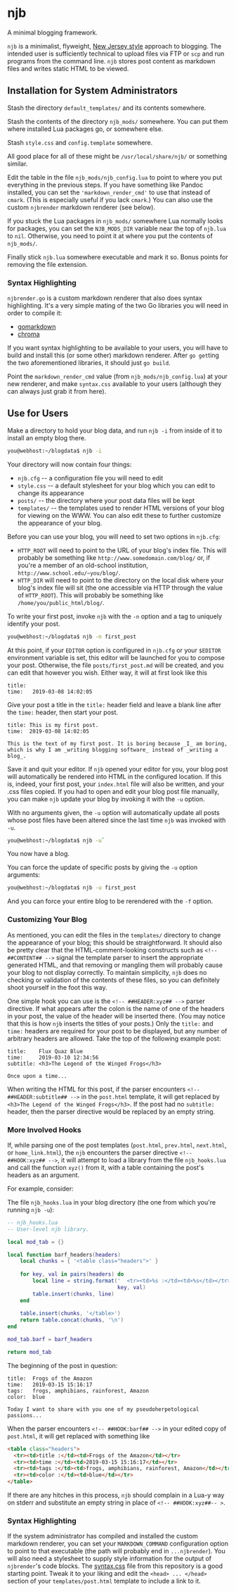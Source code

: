 # njb
A minimal blogging framework.

`njb` is a minimalist, flyweight,
[New Jersey style](https://en.wikipedia.org/wiki/Worse_is_better)
approach to blogging. The intended user is sufficiently technical to
upload files via FTP or `scp` and run programs from the command line.
`njb` stores post content as markdown files and writes static HTML to
be viewed.

## Installation for System Administrators

Stash the directory `default_templates/` and its contents somewhere.

Stash the contents of the directory `njb_mods/` somewhere. You can put
them where installed Lua packages go, or somewhere else.

Stash `style.css` and `config.template` somewhere.

All good place for all of these might be `/usr/local/share/njb/` or
something similar.

Edit the table in the file `njb_mods/njb_config.lua` to point to where
you put everything in the previous steps. If you have something like
Pandoc installed, you can set the `'markdown_render_cmd'` to use that
instead of `cmark`. (This is especially useful if you lack `cmark`.)
You can also use the custom `njbrender` markdown renderer (see below).

If you stuck the Lua packages in `njb_mods/` somewhere Lua normally
looks for packages, you can set the `NJB_MODS_DIR` variable near the top
of `njb.lua` to `nil`. Otherwise, you need to point it at where you put
the contents of `njb_mods/`.

Finally stick `njb.lua` somewhere executable and mark it so. Bonus points
for removing the file extension.

### Syntax Highlighting

`njbrender.go` is a custom markdown renderer that also does syntax
highlighting. It's a very simple mating of the two Go libraries you will
need in order to compile it:

  * [gomarkdown](https://github.com/gomarkdown/markdown)
  * [chroma](https://github.com/alecthomas/chroma)

If you want syntax highlighting to be available to your users, you will
have to build and install this (or some other) markdown renderer. After
`go get`ting the two aforementioned libraries, it should just `go build`.

Point the `markdown_render_cmd` value (from `njb_mods/njb_config.lua`)
at your new renderer, and make `syntax.css` available to your users
(although they can always just grab it from here).

## Use for Users

Make a directory to hold your blog data, and run `njb -i` from inside of
it to install an empty blog there.

```bash
you@webhost:~/blogdata$ njb -i
```

Your directory will now contain four things:

  * `njb.cfg` -- a configuration file you will need to edit
  * `style.css` -- a default stylesheet for your blog which you can edit
    to change its appearance
  * `posts/` -- the directory where your post data files will be kept
  * `templates/` -- the templates used to render HTML versions of your blog
    for viewing on the WWW. You can also edit these to further customize the
    appearance of your blog.

Before you can use your blog, you will need to set two options in `njb.cfg`:

  * `HTTP_ROOT` will need to point to the URL of your blog's index file.
    This will probably be something like `http://www.somedomain.com/blog/`
    or, if you're a member of an old-school institution,
    `http://www.school.edu/~you/blog/`.
  * `HTTP_DIR` will need to point to the directory on the local disk where
    your blog's index file will sit (the one accessible via HTTP through
    the value of `HTTP_ROOT`). This will probably be something like
    `/home/you/public_html/blog/`.

To write your first post, invoke `njb` with the `-n` option and a tag
to uniquely identify your post.

```bash
you@webhost:~/blogdata$ njb -n first_post
```

At this point, if your `EDITOR` option is configured in `njb.cfg` or your
`$EDITOR` environment variable is set, this editor will be launched for you
to compose your post. Otherwise, the file `posts/first_post.md` will be
created, and you can edit that however you wish. Either way, it will
at first look like this

```
title: 
time:   2019-03-08 14:02:05

```

Give your post a title in the `title:` header field and leave a blank line
after the `time:` header, then start your post.

```
title: This is my first post.
time:  2019-03-08 14:02:05

This is the text of my first post. It is boring because _I_ am boring,
which is why I am _writing blogging software_ instead of _writing a blog_.
```

Save it and quit your editor. If `njb` opened your editor for you, your
blog post will automatically be rendered into HTML in the configured
location. If this is, indeed, your first post, your `index.html` file will
also be written, and your .css files copied. If you had to open and edit
your blog post file manually, you can make `njb` update your blog by
invoking it with the `-u` option.

With no arguments given, the `-u` option will automatically update all
posts whose post files have been altered since the last time `njb` was
invoked with `-u`.

```bash
you@webhost:~/blogdata$ njb -u`
```
You now have a blog.

You can force the update of specific posts by giving the `-u` option
arguments:

```bash
you@webhost:~/blogdata$ njb -u first_post
```

And you can force your entire blog to be rerendered with the `-f` option.

### Customizing Your Blog

As mentioned, you can edit the files in the `templates/` directory to change
the appearance of your blog; this should be straightforward. It should also
be pretty clear that the HTML-comment-looking constructs such as
`<!-- ##CONTENT## -->` signal the template parser to insert the appropriate
generated HTML, and that removing or mangling them will probably cause your
blog to not display correctly. To maintain simplicity, `njb` does no checking
or validation of the contents of these files, so you can definitely shoot
yourself in the foot this way.

One simple hook you can use is the `<!-- ##HEADER:xyz## -->` parser directive.
If what appears after the colon is the name of one of the headers in your
post, the value of the header will be inserted there. (You may notice that
this is how `njb` inserts the titles of your posts.) Only the `title:` and
`time:` headers are required for your post to be displayed, but any number
of arbitrary headers are allowed. Take the top of the following example
post:

```
title:    Flux Quaz Blue
time:     2019-03-10 12:34:56
subtitle: <h3>The Legend of the Winged Frogs</h3>

Once upon a time...
```

When writing the HTML for this post, if the parser encounters
`<!-- ##HEADER:subtitle## -->` in the `post.html` template, it will get
replaced by `<h3>The Legend of the Winged Frogs</h3>`. If the post had
no `subtitle:` header, then the parser directive would be replaced by
an empty string.

### More Involved Hooks

If, while parsing one of the post templates (`post.html`, `prev.html`,
`next.html`, or `home_link.html`), the `njb` encounters the parser directive
`<!-- ##HOOK:xyz## -->`, it will attempt to load a library from the file
`njb_hooks.lua` and call the function `xyz()` from it, with a table containing
the post's headers as an argument.

For example, consider:

The file `njb_hooks.lua` in your blog directory (the one from which you're
running `njb -u`):

```lua
-- njb_hooks.lua
-- User-level njb library.

local mod_tab = {}

local function barf_headers(headers)
    local chunks = { '<table class="headers">' }
    
    for key, val in pairs(headers) do
        local line = string.format('  <tr><td>%s :</td><td>%s</td></tr>',
                                   key, val)
        table.insert(chunks, line)
    end
    
    table.insert(chunks, '</table>')
    return table.concat(chunks, '\n')
end

mod_tab.barf = barf_headers

return mod_tab
```

The beginning of the post in question:

```
title:  Frogs of the Amazon
time:   2019-03-15 15:16:17
tags:   frogs, amphibians, rainforest, Amazon
color:  blue

Today I want to share with you one of my pseudoherpetological passions...
```

When the parser encounters `<!-- ##HOOK:barf## -->` in your edited copy
of `post.html`, it will get replaced with something like

```HTML
<table class="headers">
  <tr><td>title :</td><td>Frogs of the Amazon</td></tr>
  <tr><td>time :</td><td>2019-03-15 15:16:17</td></tr>
  <tr><td>tags :</td><td>frogs, amphibians, rainforest, Amazon</td></tr>
  <tr><td>color :</td><td>blue</td></tr>
</table>
```

If there are any hitches in this process, `njb` should complain in a Lua-y
way on stderr and substitute an empty string in place of
`<!-- ##HOOK:xyz##-- >`.

### Syntax Highlighting

If the system administrator has compiled and installed the custom markdown
renderer, you can set your `MARKDOWN_COMMAND` configuration option to point
to that executable (the path will probably end in `...njbrender`). You will
also need a stylesheet to supply style information for the output of
`njbrender`'s code blocks. The
[syntax.css](https://github.com/d2718/njb/blob/master/syntax.css) file from
this repository is a good starting point. Tweak it to your liking and
edit the `<head> ... </head>` section of your `templates/post.html` template
to include a link to it.

